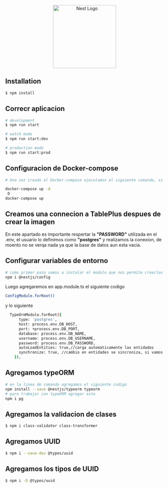 <p align="center">
  <a href="http://nestjs.com/" target="blank"><img src="https://nestjs.com/img/logo-small.svg" width="200" alt="Nest Logo" /></a>
</p>


## Installation

```bash
$ npm install
```

## Correcr aplicacion

```bash
# development
$ npm run start

# watch mode
$ npm run start:dev

# production mode
$ npm run start:prod
```

## Configuracion de Docker-compose
```bash
# Una vez creado el Docker-compose ejecutamos el siguiente comando, si ocupamos el -d es para que no este enlazada a la terminal usada

docker-compose up -d
 O
docker-compose up
```

## Creamos una connecion a TablePlus despues de crear la imagen
  En este apartado es importante respertar la __"PASSWORD"__
  utilizada en el .env, el usuario lo definimos como __"postgres"__
  y realizamos la conexion, de moento no se verqa nada ya que 
  la base de datos aun esta vacia.

## Configurar variables de entorno

```bash
# como primer paso vamos a instalar el modulo que nos permite crearlas
npm i @nestjs/config
```
Luego agregaremos en app.module.ts el siguiente codigo
```bash
ConfigModule.forRoot()
```
y lo siguiente
```bash
  TypeOrmModule.forRoot({
      type: 'postgres',
      host: process.env.DB_HOST,
      port: +process.env.DB_PORT,
      database: process.env.DB_NAME,
      username: process.env.DB_USERNAME,
      password: process.env.DB_PASSWORD,
      autoLoadEntities: true,//carga automaticamente las entidades
      synchronize: true, //cambio en entidades se sincroniza, si vamos a produccion esto se deja como FALSO/false
    }),
```
## Agregamos typeORM

```bash
# en la linea de comando agregamos el siguiente codigo
npm install --save @nestjs/typeorm typeorm
# para trabajar con typeORM agregar esto
npm i pg 
```

## Agregamos la validacion de clases

```bash
$ npm i class-validator class-transformer
```

## Agregamos UUID

```bash
$ npm i --save-dev @types/uuid
```

## Agregamos los tipos de UUID

```bash
$ npm i -D @types/uuid
```